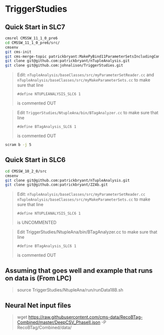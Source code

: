 # TriggerStudies

## Quick Start in SLC7

```bash
cmsrel CMSSW_11_1_0_pre6
cd CMSSW_11_1_0_pre6/src/
cmsenv 
git cms-init
git cms-merge-topic patrickbryant:MakePyBind11ParameterSetsIncludingCommandLineArguments
git clone git@github.com:patrickbryant/nTupleAnalysis.git
git clone git@github.com:johnalison/TriggerStudies.git
```

> Edit:
>  `nTupleAnalysis/baseClasses/src/myParameterSetReader.cc`
> and
>  `nTupleAnalysis/baseClasses/src/myMakeParameterSets.cc`
> to make sure that line
>
>    `#define NTUPLEANALYSIS_SLC6 1` 
>
> is commented OUT


>Edit 
>`TriggerStudies/NtupleAna/bin/BTagAnalyzer.cc`
>to make sure that line
>
>  `#define BTagAnalysis_SLC6 1` 
>
> is commented OUT

```bash
scram b -j 5
```

## Quick Start in SLC6

```bash
cd CMSSW_10_2_0/src
cmsenv
git clone git@github.com:patrickbryant/nTupleAnalysis.git
git clone git@github.com:patrickbryant/ZZ4b.git
```

> Edit:
> `nTupleAnalysis/baseClasses/src/myParameterSetReader.cc`
> `nTupleAnalysis/baseClasses/src/myMakeParameterSets.cc`
> to make sure that line
>
>  `#define NTUPLEANALYSIS_SLC6 1` 
>
> is UNCOMMENTED


> Edit 
> TriggerStudies/NtupleAna/bin/BTagAnalyzer.cc
> to make sure that line
>
> `#define BTagAnalysis_SLC6 1` 
>
> is commented OUT



## Assuming that goes well and example that runs on data is (From LPC)

> source TriggerStudies/NtupleAna/run/runData18B.sh



## Neural Net input files

> wget https://raw.githubusercontent.com/cms-data/RecoBTag-Combined/master/DeepCSV_PhaseII.json -P RecoBTag/Combined/data/

